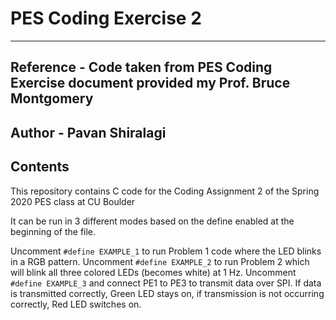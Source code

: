 # PES Coding Exercise 2
----------------------------------------------------------------------------------------------------------------------------------------------------
## Reference - Code taken from PES Coding Exercise document provided my Prof. Bruce Montgomery
## Author - Pavan Shiralagi

## Contents

This repository contains C code for the Coding Assignment 2 of the Spring 2020 PES class at CU Boulder 

It can be run in 3 different modes based on the define enabled at the beginning of the file.

Uncomment `#define EXAMPLE_1` to run Problem 1 code where the LED blinks in a RGB pattern.
Uncomment `#define EXAMPLE_2` to run Problem 2 which will blink all three colored LEDs (becomes white) at 1 Hz. 
Uncomment `#define EXAMPLE_3` and connect PE1 to PE3 to transmit data over SPI.  If data is transmitted correctly, Green LED stays on, 
if transmission is not occurring correctly, Red LED switches on.
